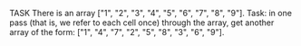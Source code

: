TASK
There is an array ["1", "2", "3", "4", "5", "6", "7", "8", "9"]. Task: in one pass (that is, we refer to each cell once) through the array, get another array of the form: ["1", "4", "7", "2", "5", "8", "3", "6", "9"].
